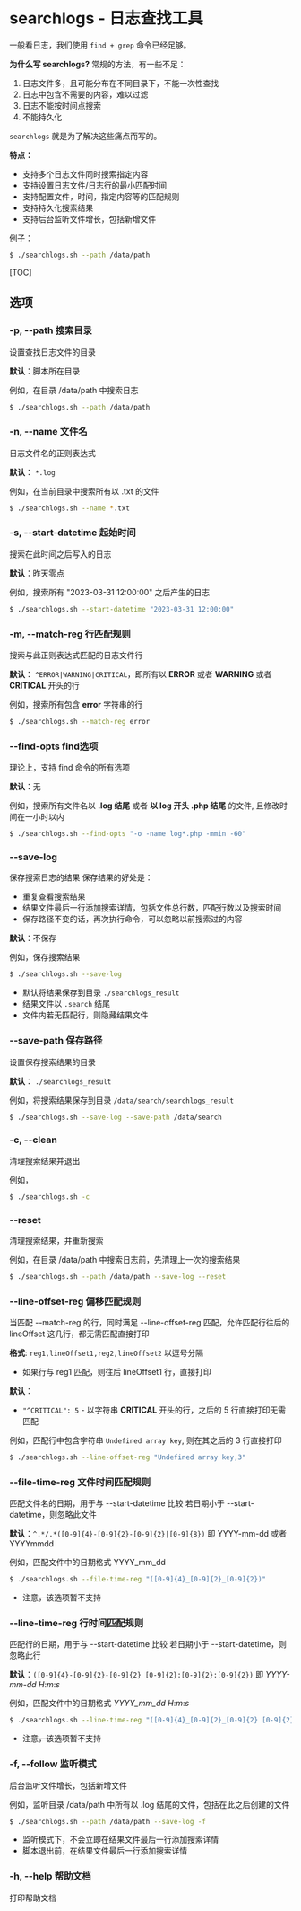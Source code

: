 # searchlogs - 日志查找工具

一般看日志，我们使用 `find + grep` 命令已经足够。

**为什么写 searchlogs?**
常规的方法，有一些不足：
1. 日志文件多，且可能分布在不同目录下，不能一次性查找
2. 日志中包含不需要的内容，难以过滤
3. 日志不能按时间点搜索
4. 不能持久化

`searchlogs` 就是为了解决这些痛点而写的。

**特点：**
- 支持多个日志文件同时搜索指定内容
- 支持设置日志文件/日志行的最小匹配时间
- 支持配置文件，时间，指定内容等的匹配规则
- 支持持久化搜索结果
- 支持后台监听文件增长，包括新增文件

例子：
```bash
$ ./searchlogs.sh --path /data/path
```
[TOC]

## 选项

### -p, --path 搜索目录
设置查找日志文件的目录

**默认**：脚本所在目录

例如，在目录 /data/path 中搜索日志
```bash
$ ./searchlogs.sh --path /data/path
```

### -n, --name 文件名
日志文件名的正则表达式

**默认**： `*.log`

例如，在当前目录中搜索所有以 .txt 的文件
```bash
$ ./searchlogs.sh --name *.txt
```

### -s, --start-datetime 起始时间
搜索在此时间之后写入的日志

**默认**：昨天零点

例如，搜索所有 "2023-03-31 12:00:00" 之后产生的日志
```bash
$ ./searchlogs.sh --start-datetime "2023-03-31 12:00:00"
```

### -m, --match-reg 行匹配规则
搜索与此正则表达式匹配的日志文件行

**默认**： `^ERROR|WARNING|CRITICAL`，即所有以 **ERROR** 或者 **WARNING** 或者 **CRITICAL** 开头的行

例如，搜索所有包含 **error** 字符串的行
```bash
$ ./searchlogs.sh --match-reg error
```

### --find-opts find选项
理论上，支持 find 命令的所有选项

**默认**：无

例如，搜索所有文件名以 **.log 结尾** 或者 **以 log 开头 .php 结尾** 的文件, 且修改时间在一小时以内
```bash
$ ./searchlogs.sh --find-opts "-o -name log*.php -mmin -60"
```

### --save-log
保存搜索日志的结果
保存结果的好处是：
- 重复查看搜索结果
- 结果文件最后一行添加搜索详情，包括文件总行数，匹配行数以及搜索时间
- 保存路径不变的话，再次执行命令，可以忽略以前搜索过的内容

**默认**：不保存

例如，保存搜索结果
```bash
$ ./searchlogs.sh --save-log
```
- 默认将结果保存到目录 `./searchlogs_result`
- 结果文件以 `.search` 结尾
- 文件内若无匹配行，则隐藏结果文件

### --save-path 保存路径
设置保存搜索结果的目录

**默认**： `./searchlogs_result`

例如，将搜索结果保存到目录 `/data/search/searchlogs_result`
```bash
$ ./searchlogs.sh --save-log --save-path /data/search
```

### -c, --clean
清理搜索结果并退出

例如，
```bash
$ ./searchlogs.sh -c
```

### --reset
清理搜索结果，并重新搜索

例如，在目录 /data/path 中搜索日志前，先清理上一次的搜索结果
```bash
$ ./searchlogs.sh --path /data/path --save-log --reset
```

### --line-offset-reg 偏移匹配规则
当匹配 --match-reg 的行，同时满足 --line-offset-reg 匹配，允许匹配行往后的 lineOffset 这几行，都无需匹配直接打印

**格式**: `reg1,lineOffset1,reg2,lineOffset2` 以逗号分隔
- 如果行与 reg1 匹配，则往后 lineOffset1 行，直接打印

**默认**：
- `"^CRITICAL": 5` - 以字符串 **CRITICAL** 开头的行，之后的 5 行直接打印无需匹配

例如，匹配行中包含字符串 `Undefined array key`, 则在其之后的 3 行直接打印
```bash
$ ./searchlogs.sh --line-offset-reg "Undefined array key,3"
```

### --file-time-reg 文件时间匹配规则
匹配文件名的日期，用于与 --start-datetime 比较
若日期小于 --start-datetime，则忽略此文件

**默认**：`^.*/.*([0-9]{4}-[0-9]{2}-[0-9]{2}|[0-9]{8})` 即 YYYY-mm-dd 或者 YYYYmmdd

例如，匹配文件中的日期格式 YYYY_mm_dd
```bash
$ ./searchlogs.sh --file-time-reg "([0-9]{4}_[0-9]{2}_[0-9]{2})"
```
- ~~注意，该选项暂不支持~~

### --line-time-reg 行时间匹配规则
匹配行的日期，用于与 --start-datetime 比较
若日期小于 --start-datetime，则忽略此行

**默认**：`([0-9]{4}-[0-9]{2}-[0-9]{2} [0-9]{2}:[0-9]{2}:[0-9]{2})` 即 *YYYY-mm-dd* *H*:*m*:*s*

例如，匹配文件中的日期格式 *YYYY_mm_dd* *H*:*m*:*s*
```bash
$ ./searchlogs.sh --line-time-reg "([0-9]{4}_[0-9]{2}_[0-9]{2} [0-9]{2}:[0-9]{2}:[0-9]{2})"
```
- ~~注意，该选项暂不支持~~

### -f, --follow 监听模式
后台监听文件增长，包括新增文件

例如，监听目录 /data/path 中所有以 .log 结尾的文件，包括在此之后创建的文件 
```bash
$ ./searchlogs.sh --path /data/path --save-log -f
```
- 监听模式下，不会立即在结果文件最后一行添加搜索详情
- 脚本退出前，在结果文件最后一行添加搜索详情

### -h, --help 帮助文档
打印帮助文档
